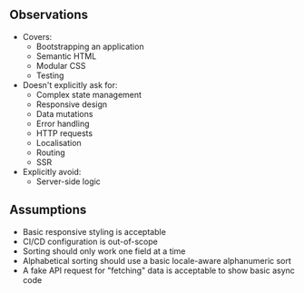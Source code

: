 ## Observations

- Covers:
	- Bootstrapping an application
    - Semantic HTML
    - Modular CSS
	- Testing
- Doesn't explicitly ask for:
	- Complex state management
    - Responsive design
	- Data mutations
	- Error handling
    - HTTP requests
	- Localisation
	- Routing
	- SSR
- Explicitly avoid:
  - Server-side logic

## Assumptions

- Basic responsive styling is acceptable
- CI/CD configuration is out-of-scope
- Sorting should only work one field at a time
- Alphabetical sorting should use a basic locale-aware alphanumeric sort
- A fake API request for "fetching" data is acceptable to show basic async code
